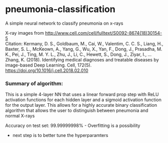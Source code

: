 # pneumonia-classification
A simple neural network to classify pneumonia on x-rays

X-ray images from http://www.cell.com/cell/fulltext/S0092-8674(18)30154-5 <br>
Citation: Kermany, D. S., Goldbaum, M., Cai, W., Valentim, C. C. S., Liang, H., Baxter, S. L., McKeown, A., Yang, G., Wu, X., Yan, F., Dong, J., Prasadha, M. K., Pei, J., Ting, M. Y. L., Zhu, J., Li, C., Hewett, S., Dong, J., Ziyar, I., … Zhang, K. (2018). Identifying medical diagnoses and treatable diseases by image-based Deep Learning. Cell, 172(5). https://doi.org/10.1016/j.cell.2018.02.010 

### Summary of algorithm: <br>
This is a simple 4-layer NN that uses a linear forward prop step with ReLU activation functions for each hidden layer and a sigmoid activation function for the output layer. This allows for a highly accurate binary classification algorithm that allows the user to distinguish between pneumonia and normal X-rays

Accuracy on test set: 99.99999998% - Overfitting is a possibility 

- next step is to better tune the hyperparamters
